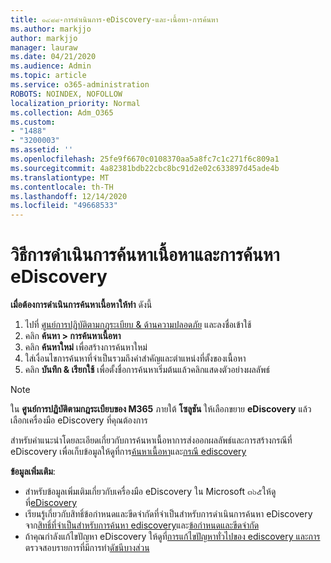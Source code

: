 ```yaml
---
title: ๑๔๘๘-การดำเนินการ-eDiscovery-และ-เนื้อหา-การค้นหา
ms.author: markjjo
author: markjjo
manager: lauraw
ms.date: 04/21/2020
ms.audience: Admin
ms.topic: article
ms.service: o365-administration
ROBOTS: NOINDEX, NOFOLLOW
localization_priority: Normal
ms.collection: Adm_O365
ms.custom:
- "1488"
- "3200003"
ms.assetid: ''
ms.openlocfilehash: 25fe9f6670c0108370aa5a8fc7c1c271f6c809a1
ms.sourcegitcommit: 4a82381bdb22cbc8bc91d2e02c633897d45ade4b
ms.translationtype: MT
ms.contentlocale: th-TH
ms.lasthandoff: 12/14/2020
ms.locfileid: "49668533"
---
```

# <a name="how-to-perform-content-searches-and-ediscovery-searches"></a>วิธีการดำเนินการค้นหาเนื้อหาและการค้นหา eDiscovery

**เมื่อต้องการดำเนินการค้นหาเนื้อหาให้ทำ** ดังนี้

1. ไปที่ [ศูนย์การปฏิบัติตามกฎระเบียบ & ด้านความปลอดภัย](https://protection.office.com) และลงชื่อเข้าใช้
2. คลิก **ค้นหา > การค้นหาเนื้อหา**
3. คลิก **ค้นหาใหม่** เพื่อสร้างการค้นหาใหม่
4. ใส่เงื่อนไขการค้นหาที่จำเป็นรวมถึงคำสำคัญและตำแหน่งที่ตั้งของเนื้อหา
5. คลิก **บันทึก & เรียกใช้** เพื่อตั้งชื่อการค้นหาเริ่มต้นแล้วคลิกแสดงตัวอย่างผลลัพธ์

> [!NOTE]
> ใน **ศูนย์การปฏิบัติตามกฎระเบียบของ M365** ภายใต้ **โซลูชัน** ให้เลือกขยาย **eDiscovery** แล้วเลือกเครื่องมือ eDiscovery ที่คุณต้องการ

สำหรับคำแนะนำโดยละเอียดเกี่ยวกับการค้นหาเนื้อหาการส่งออกผลลัพธ์และการสร้างกรณีที่ eDiscovery เพื่อเก็บข้อมูลให้ดูที่การ[ค้นหาเนื้อหา](https://docs.microsoft.com/microsoft-365/compliance/content-search)และ[กรณี ediscovery](https://docs.microsoft.com/microsoft-365/compliance/ediscovery-cases)

**ข้อมูลเพิ่มเติม**:

- สำหรับข้อมูลเพิ่มเติมเกี่ยวกับเครื่องมือ eDiscovery ใน Microsoft ๓๖๕ให้ดูที่[eDiscovery](https://docs.microsoft.com/microsoft-365/compliance/ediscovery)
- เรียนรู้เกี่ยวกับสิทธิ์ข้อกำหนดและขีดจำกัดที่จำเป็นสำหรับการดำเนินการค้นหา eDiscovery จาก[สิทธิ์ที่จำเป็นสำหรับการค้นหา ediscovery](https://docs.microsoft.com/microsoft-365/compliance/assign-ediscovery-permissions)และ[ข้อกำหนดและขีดจำกัด](https://docs.microsoft.com/microsoft-365/compliance/limits-for-content-search)
- ถ้าคุณกำลังแก้ไขปัญหา eDiscovery ให้ดูที่[การแก้ไขปัญหาทั่วไปของ ediscovery และการ](https://docs.microsoft.com/microsoft-365/compliance/ediscovery-troubleshooting-common-issues)ตรวจสอบรายการที่มีการทำ[ดัชนีบางส่วน](https://docs.microsoft.com/microsoft-365/compliance/investigating-partially-indexed-items-in-ediscovery)
